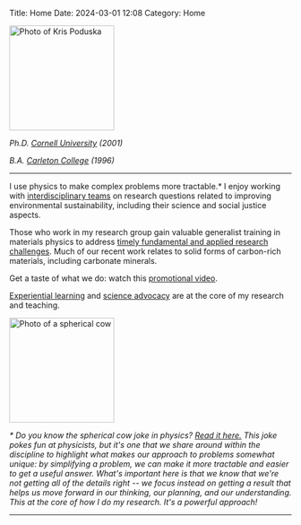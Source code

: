 Title: Home
Date: 2024-03-01 12:08
Category: Home

  

<p><img src="https://kpoduska.github.io/PoduskaLab/images/kp.jpg" title ="Photo of Kris Poduska" alt="Photo of Kris Poduska" width="187">  <br></p>
<p><i>Ph.D. <a href="http://www.cornell.edu">Cornell University</a> (2001) <br></p>
<p>B.A. <a href="http://www.carleton.edu">Carleton College</a> (1996)</i><br></p>
<p>

<hr>

I use physics to make complex problems more tractable.*  I enjoy working with <a href="https://kpoduska.github.io/PoduskaLab/pages/research.html">interdisciplinary teams</a> on research questions related to improving environmental sustainability, including their science and social justice aspects.

<p>

Those who work in my research group gain valuable generalist training in materials physics to address <a href="https://kpoduska.github.io/PoduskaLab/pages/projects.html">timely fundamental and applied research challenges</a>. Much of our recent work relates to solid forms of carbon-rich materials, including carbonate minerals.

<p>

 Get a taste of what we do: watch this <a href="https://www.youtube.com/watch?v=leOXt4VeFt8">promotional video</a>.

 <p>

<a href="https://kpoduska.github.io/PoduskaLab/pages/teaching.html">Experiential learning</a> and <a href="https://kpoduska.github.io/PoduskaLab/pages/advocacy.html">science advocacy</a> are at the core of my research and teaching.

<p>

<img src="https://kpoduska.github.io/PoduskaLab/images/cow.jpg" title ="Photo of a spherical cow" alt="Photo of a spherical cow" width="187">  <br>

<p>

<i>* Do you know the spherical cow joke in physics? <a href="https://en.wikipedia.org/wiki/Spherical_cow">Read it here.</a> This joke pokes fun at physicists, but it's one that we share around within the discipline to highlight what makes our approach to problems somewhat unique: by simplifying a problem, we can make it more tractable and easier to get a useful answer. What's important here is that we know that we're not getting all of the details right -- we focus instead on getting a result that helps us move forward in our thinking, our planning, and our understanding. This at the core of how I do my research. It's a powerful approach!</i>

<hr>
